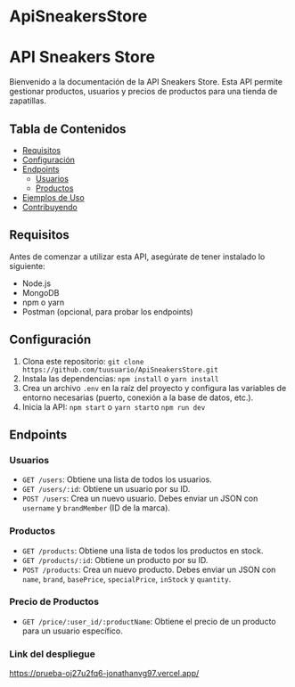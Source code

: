 # ApiSneakersStore
# API Sneakers Store

Bienvenido a la documentación de la API Sneakers Store. Esta API permite gestionar productos, usuarios y precios de productos para una tienda de zapatillas.

## Tabla de Contenidos

- [Requisitos](#requisitos)
- [Configuración](#configuración)
- [Endpoints](#endpoints)
  - [Usuarios](#usuarios)
  - [Productos](#productos)
- [Ejemplos de Uso](#ejemplos-de-uso)
- [Contribuyendo](#contribuyendo)

## Requisitos

Antes de comenzar a utilizar esta API, asegúrate de tener instalado lo siguiente:

- Node.js
- MongoDB
- npm o yarn
- Postman (opcional, para probar los endpoints)

## Configuración

1. Clona este repositorio: `git clone https://github.com/tuusuario/ApiSneakersStore.git`
2. Instala las dependencias: `npm install` o `yarn install`
3. Crea un archivo `.env` en la raíz del proyecto y configura las variables de entorno necesarias (puerto, conexión a la base de datos, etc.).
4. Inicia la API: `npm start` o `yarn start`o  `npm run dev`

## Endpoints

### Usuarios

- `GET /users`: Obtiene una lista de todos los usuarios.
- `GET /users/:id`: Obtiene un usuario por su ID.
- `POST /users`: Crea un nuevo usuario. Debes enviar un JSON con `username` y `brandMember` (ID de la marca).

### Productos

- `GET /products`: Obtiene una lista de todos los productos en stock.
- `GET /products/:id`: Obtiene un producto por su ID.
- `POST /products`: Crea un nuevo producto. Debes enviar un JSON con `name`, `brand`, `basePrice`, `specialPrice`, `inStock` y `quantity`.

### Precio de Productos

- `GET /price/:user_id/:productName`: Obtiene el precio de un producto para un usuario específico.

### Link del despliegue
https://prueba-oj27u2fq6-jonathanvg97.vercel.app/


